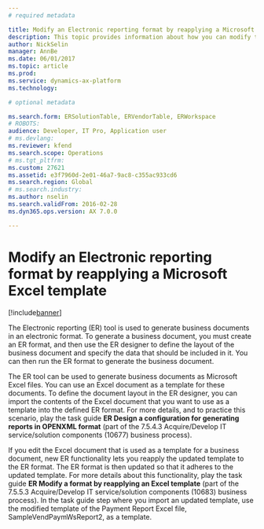 ```yaml
---
# required metadata

title: Modify an Electronic reporting format by reapplying a Microsoft Excel template
description: This topic provides information about how you can modify the Electronic reporting (ER) format that is used to generate business documents by reapplying a modified Excel template. 
author: NickSelin
manager: AnnBe
ms.date: 06/01/2017
ms.topic: article
ms.prod: 
ms.service: dynamics-ax-platform
ms.technology: 

# optional metadata

ms.search.form: ERSolutionTable, ERVendorTable, ERWorkspace
# ROBOTS: 
audience: Developer, IT Pro, Application user
# ms.devlang: 
ms.reviewer: kfend
ms.search.scope: Operations
# ms.tgt_pltfrm: 
ms.custom: 27621
ms.assetid: e3f7960d-2e01-46a7-9ac8-c355ac933cd6
ms.search.region: Global
# ms.search.industry: 
ms.author: nselin
ms.search.validFrom: 2016-02-28
ms.dyn365.ops.version: AX 7.0.0

---
```

# Modify an Electronic reporting format by reapplying a Microsoft Excel template

[!include[banner](../includes/banner.md)]

The Electronic reporting (ER) tool is used to generate business documents in an electronic format. To generate a business document, you must create an ER format, and then use the ER designer to define the layout of the business document and specify the data that should be included in it. You can then run the ER format to generate the business document.

The ER tool can be used to generate business documents as Microsoft Excel files. You can use an Excel document as a template for these documents. To define the document layout in the ER designer, you can import the contents of the Excel document that you want to use as a template into the defined ER format. For more details, and to practice this scenario, play the task guide **ER Design a configuration for generating reports in OPENXML format** (part of the 7.5.4.3 Acquire/Develop IT service/solution components (10677) business process).

If you edit the Excel document that is used as a template for a business document, new ER functionality lets you reapply the updated template to the ER format. The ER format is then updated so that it adheres to the updated template. For more details about this functionality, play the task guide **ER Modify a format by reapplying an Excel template** (part of the 7.5.5.3 Acquire/Develop IT service/solution components (10683) business process). In the task guide step where you import an updated template, use the modified template of the Payment Report Excel file, SampleVendPaymWsReport2, as a template.
